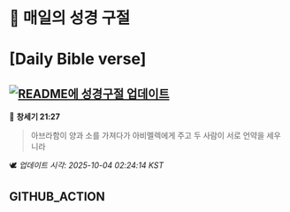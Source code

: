 # 🙏 매일의 성경 구절
# [Daily Bible verse]
## [![README에 성경구절 업데이트](https://github.com/DONGSUKA/first_test/actions/workflows/update-readme-bible.yml/badge.svg)](https://github.com/DONGSUKA/first_test/actions/workflows/update-readme-bible.yml)
<!-- START_BIBLE_VERSE -->
📖 **창세기 21:27**
> 아브라함이 양과 소를 가져다가 아비멜렉에게 주고 두 사람이 서로 언약을 세우니라

🕊️ _업데이트 시각: 2025-10-04 02:24:14 KST_
  <!-- END_BIBLE_VERSE -->
## GITHUB_ACTION
